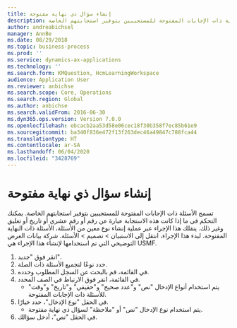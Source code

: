 ```yaml
---
title: إنشاء سؤال ذي نهاية مفتوحة
description: تسمج الأسئلة ذات الإجابات المفتوحة للمستجيبين بتوفير استجابتهم الخاصة.
author: andreabichsel
manager: AnnBe
ms.date: 08/29/2018
ms.topic: business-process
ms.prod: ''
ms.service: dynamics-ax-applications
ms.technology: ''
ms.search.form: KMQuestion, HcmLearningWorkspace
audience: Application User
ms.reviewer: anbichse
ms.search.scope: Core, Operations
ms.search.region: Global
ms.author: anbichse
ms.search.validFrom: 2016-06-30
ms.dyn365.ops.version: Version 7.0.0
ms.openlocfilehash: ebcacb2aa53d58e06cec18f30b358f7ec85b61e9
ms.sourcegitcommit: ba340f836e472f13f263dec46a49847c788fca44
ms.translationtype: HT
ms.contentlocale: ar-SA
ms.lasthandoff: 06/04/2020
ms.locfileid: "3428769"
---
```

# <a name="create-an-open-ended-question"></a>إنشاء سؤال ذي نهاية مفتوحة



تسمج الأسئلة ذات الإجابات المفتوحة للمستجيبين بتوفير استجابتهم الخاصة. يمكنك التحكم في ما إذا كانت هذه الاستجابة عبارة عن رقم أو رقم عشري أو تاريخ أو تعليق وغير ذلك. ينقلك هذا الإجراء عبر عملية إنشاء نوع معين من الأسئلة، الأسئلة ذات النهاية المفتوحة‬. لبدء هذا الإجراء، انتقل إلى الاستبيان > تصميم > الأسئلة‬. شركة بيانات العرض التوضيحي التي تم استخدامها لإنشاء هذا الإجراء هي USMF.

1. انقر فوق "جديد".
2. حدد نوعًا لتجميع الأسئلة ذات الصلة.
3. في القائمة، قم بالبحث عن السجل المطلوب وحدده.
4. في القائمة، انقر فوق الارتباط في الصف المحدد.
    * يتم استخدام أنواع الإدخال "نص" و"عدد صحيح" و"حقيقي" و"تاريخ" و"وقت" للأسئلة ذات الإجابات المفتوحة.  
5. في الحقل "نوع الإدخال"، حدد خيارًا.
    * يتم استخدام نوع الإدخال "نص" أو "ملاحظة" لسؤال ذي نهاية مفتوحة‬.  
6. في الحقل "نص"، أدخل سؤالك.

